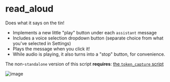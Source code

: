 # read_aloud

Does what it says on the tin!

- Implements a new little "play" button under each `assistant` message
- Includes a voice selection dropdown button (separate choice from what you've selected in Settings)
- Plays the message when you click it!
- While audio is playing, it also turns into a "stop" button, for convenience.

The non-`standalone` version of this script **requires**: [the `token_capture` script](https://github.com/SwoonyCatgirl/ChatGPT-Scripts/blob/main/REQ/token_capture.js)

![image](https://github.com/user-attachments/assets/2bc2343c-905c-44c1-90d4-958ccf22f008)
